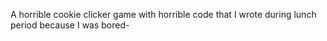 A horrible cookie clicker game with horrible code that I wrote during lunch period because I was bored-

